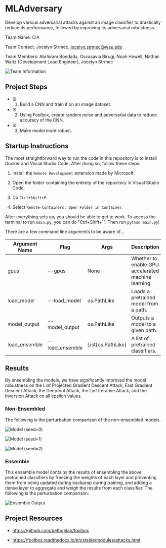 # MLAdversary

Develop various adversarial attacks against an image classifier to drastically reduce its performance, followed by improving its adversarial robustness. 

Team Name: CIA

Team Contact: Jocelyn Strmec, jocelyn.strmec@wsu.edu

Team Members: Abrhiram Bondada, Oscasavia Birugi, Noah Howell, Nathan Waltz (Development Lead Engineer), Jocelyn Strmec

![Team Information](https://user-images.githubusercontent.com/70173190/187054591-56b43cfc-ee6c-44de-922b-3a6eadb9b1ab.png)

## Project Steps

- [X] 1. Build a CNN and train it on an image dataset.

- [X] 2. Using Foolbox, create random noise and adversarial data to reduce accuracy of the CNN.

- [X] 3. Make model more robust.

## Startup Instructions


The most straightforward way to run the code in this repository is to install Docker and Visual Studio Code. After doing so, follow these steps:

1. Install the `Remote Development` extension made by Microsoft.

1. Open the folder containing the entirety of the repository in Visual Studio Code. 

1. Do `Ctrl+Shift+P`.

1. Select `Remote-Containers: Open Folder in Container`. 

After everything sets up, you should be able to get to work. To access the terminal to run `main.py`, you can do "Ctrl+Shift+\`". Then run `python main.py`!

There are a few command line arguments to be aware of...

| Argument Name  | Flag             | Args              | Description                                         |
| -------------- | ---------------- | ----------------- | --------------------------------------------------- |
| gpus           | --gpus           | None              | Whether to enable GPU accelerated machine learning. |
| load_model     | --load_model     | os.PathLike       | Loads a pretrained model from a path.               |
| model_output   | --model_output   | os.PathLike       | Outputs a model to a given path.                    |
| load_ensemble  | --load_ensemble  | List[os.PathLike] | A list of pretrained classifiers.                   |

## Results

By ensembling the models, we have significantly improved the model robustness on the Linf Projected Gradient Descent Attack, Fast Gradient Descent Attack, the Deepfool Attack, the Linf Iterative Attack, and the Inversion Attack on all epsilon values.

### Non-Ensembled

The following is the perturbation comparison of the non-ensembled models. 

![Model (seed=0)](https://github.com/Strmec01/MLAdversary/blob/main/output/model0_output/preturbation_comparsion.png?raw=true)

![Model (seed=1)](https://github.com/Strmec01/MLAdversary/blob/main/output/model1_output/preturbation_comparsion.png?raw=true)

![Model (seed=2)](https://github.com/Strmec01/MLAdversary/blob/main/output/model2_output/preturbation_comparsion.png?raw=true)

### Ensemble

This ensemble model contains the results of ensembling the above pretrained classifiers by freezing the weights of each layer and preventing them from being updated during backprop during training, and adding a dense layer to aggregate and weigh the results from each classifier. The following is the perturbation comparison: 

![Ensemble Output](https://github.com/Strmec01/MLAdversary/blob/main/output/ensemble_output/preturbation_comparsion.png?raw=true)

## Project Resources

- https://github.com/bethgelab/foolbox

- https://foolbox.readthedocs.io/en/stable/modules/attacks.html 
